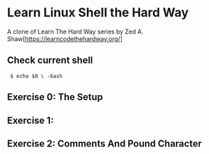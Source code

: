 # Learn Linux Shell the Hard Way
A clone of Learn The Hard Way series by Zed A. Shaw[https://learncodethehardway.org/]

## Check current shell
` $ echo $0 \
-bash`

## Exercise 0: The Setup
## Exercise 1: 
## Exercise 2: Comments And Pound Character
